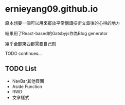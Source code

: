 # ernieyang09.github.io

原本想要一個可以用來擺放平常閱讀技術文章後的心得的地方

結果用了React-based的Gatsbyjs作為Blog generator

幾乎全部東西都需要自己刻

TODO continues...

## TODO List

- NavBar其他頁面
- Aside Function
- RWD
- 文章樣式
